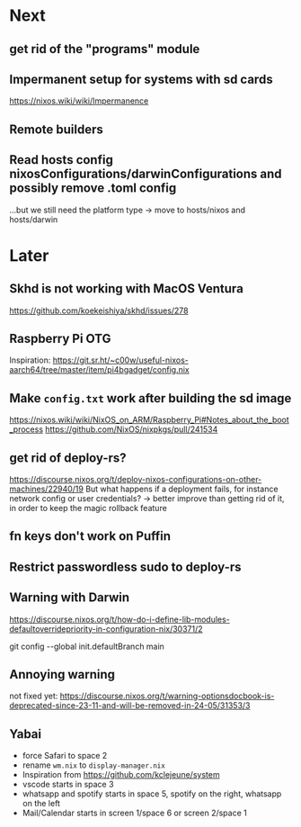 # Next

## get rid of the "programs" module

## Impermanent setup for systems with sd cards

https://nixos.wiki/wiki/Impermanence

## Remote builders

## Read hosts config nixosConfigurations/darwinConfigurations and possibly remove .toml config

...but we still need the platform type -> move to hosts/nixos and hosts/darwin

# Later

## Skhd is not working with MacOS Ventura

https://github.com/koekeishiya/skhd/issues/278

## Raspberry Pi OTG

Inspiration: https://git.sr.ht/~c00w/useful-nixos-aarch64/tree/master/item/pi4bgadget/config.nix

## Make `config.txt` work after building the sd image

https://nixos.wiki/wiki/NixOS_on_ARM/Raspberry_Pi#Notes_about_the_boot_process
https://github.com/NixOS/nixpkgs/pull/241534

## get rid of deploy-rs?

https://discourse.nixos.org/t/deploy-nixos-configurations-on-other-machines/22940/19
But what happens if a deployment fails, for instance network config or user credentials?
-> better improve than getting rid of it, in order to keep the magic rollback feature

## fn keys don't work on Puffin

## Restrict passwordless sudo to deploy-rs

## Warning with Darwin

https://discourse.nixos.org/t/how-do-i-define-lib-modules-defaultoverridepriority-in-configuration-nix/30371/2

git config --global init.defaultBranch main

## Annoying warning

not fixed yet:
https://discourse.nixos.org/t/warning-optionsdocbook-is-deprecated-since-23-11-and-will-be-removed-in-24-05/31353/3

## Yabai

- force Safari to space 2
- rename `wm.nix` to `display-manager.nix`
- Inspiration from https://github.com/kclejeune/system
- vscode starts in space 3
- whatsapp and spotify starts in space 5, spotify on the right, whatsapp on the left
- Mail/Calendar starts in screen 1/space 6 or screen 2/space 1
